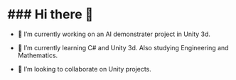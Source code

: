 <h1> ### Hi there 👋 </h1>


- 🔭 I’m currently working on an AI demonstrater project in Unity 3d. 

- 🌱 I’m currently learning C# and Unity 3d. Also studying Engineering and Mathematics. 

- 👯 I’m looking to collaborate on Unity projects.


  
  <!--
**JimmyBoon/JimmyBoon** is a ✨ _special_ ✨ repository because its `README.md` (this file) appears on your GitHub profile.

Here are some ideas to get you started:

- 🔭 I’m currently working on an AI demonstrater project in Unity 3d. 

- 🌱 I’m currently learning C# and Unity 3d. Also studying Engineering and Mathematics. 

- 👯 I’m looking to collaborate on Unity projects.

-->
